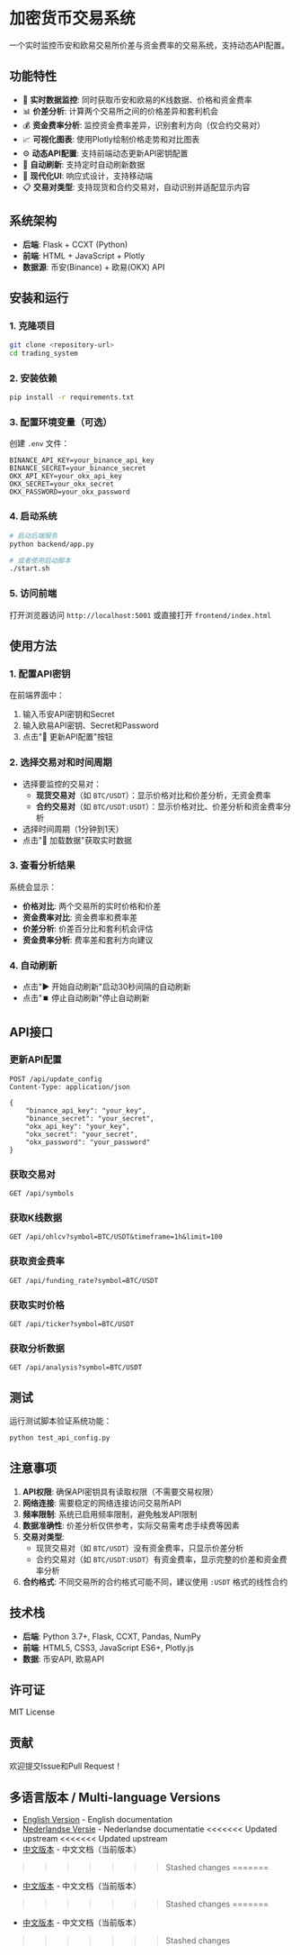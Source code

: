 
 # 加密货币交易系统

一个实时监控币安和欧易交易所价差与资金费率的交易系统，支持动态API配置。

## 功能特性

- 🔄 **实时数据监控**: 同时获取币安和欧易的K线数据、价格和资金费率
- 📊 **价差分析**: 计算两个交易所之间的价格差异和套利机会
- 💰 **资金费率分析**: 监控资金费率差异，识别套利方向（仅合约交易对）
- 📈 **可视化图表**: 使用Plotly绘制价格走势和对比图表
- ⚙️ **动态API配置**: 支持前端动态更新API密钥配置
- 🔄 **自动刷新**: 支持定时自动刷新数据
- 🎨 **现代化UI**: 响应式设计，支持移动端
- 📋 **交易对类型**: 支持现货和合约交易对，自动识别并适配显示内容

## 系统架构

- **后端**: Flask + CCXT (Python)
- **前端**: HTML + JavaScript + Plotly
- **数据源**: 币安(Binance) + 欧易(OKX) API

## 安装和运行

### 1. 克隆项目

```bash
git clone <repository-url>
cd trading_system
```

### 2. 安装依赖

```bash
pip install -r requirements.txt
```

### 3. 配置环境变量（可选）

创建 `.env` 文件：

```env
BINANCE_API_KEY=your_binance_api_key
BINANCE_SECRET=your_binance_secret
OKX_API_KEY=your_okx_api_key
OKX_SECRET=your_okx_secret
OKX_PASSWORD=your_okx_password
```

### 4. 启动系统

```bash
# 启动后端服务
python backend/app.py

# 或者使用启动脚本
./start.sh
```

### 5. 访问前端

打开浏览器访问 `http://localhost:5001` 或直接打开 `frontend/index.html`

## 使用方法

### 1. 配置API密钥

在前端界面中：

1. 输入币安API密钥和Secret
2. 输入欧易API密钥、Secret和Password
3. 点击"🔧 更新API配置"按钮

### 2. 选择交易对和时间周期

- 选择要监控的交易对：
  - **现货交易对**（如 `BTC/USDT`）：显示价格对比和价差分析，无资金费率
  - **合约交易对**（如 `BTC/USDT:USDT`）：显示价格对比、价差分析和资金费率分析
- 选择时间周期（1分钟到1天）
- 点击"🔄 加载数据"获取实时数据

### 3. 查看分析结果

系统会显示：

- **价格对比**: 两个交易所的实时价格和价差
- **资金费率对比**: 资金费率和费率差
- **价差分析**: 价差百分比和套利机会评估
- **资金费率分析**: 费率差和套利方向建议

### 4. 自动刷新

- 点击"▶️ 开始自动刷新"启动30秒间隔的自动刷新
- 点击"⏹️ 停止自动刷新"停止自动刷新

## API接口

### 更新API配置

```
POST /api/update_config
Content-Type: application/json

{
    "binance_api_key": "your_key",
    "binance_secret": "your_secret",
    "okx_api_key": "your_key",
    "okx_secret": "your_secret",
    "okx_password": "your_password"
}
```

### 获取交易对

```
GET /api/symbols
```

### 获取K线数据

```
GET /api/ohlcv?symbol=BTC/USDT&timeframe=1h&limit=100
```

### 获取资金费率

```
GET /api/funding_rate?symbol=BTC/USDT
```

### 获取实时价格

```
GET /api/ticker?symbol=BTC/USDT
```

### 获取分析数据

```
GET /api/analysis?symbol=BTC/USDT
```

## 测试

运行测试脚本验证系统功能：

```bash
python test_api_config.py
```

## 注意事项

1. **API权限**: 确保API密钥具有读取权限（不需要交易权限）
2. **网络连接**: 需要稳定的网络连接访问交易所API
3. **频率限制**: 系统已启用频率限制，避免触发API限制
4. **数据准确性**: 价差分析仅供参考，实际交易需考虑手续费等因素
5. **交易对类型**:
   - 现货交易对（如 `BTC/USDT`）没有资金费率，只显示价差分析
   - 合约交易对（如 `BTC/USDT:USDT`）有资金费率，显示完整的价差和资金费率分析
6. **合约格式**: 不同交易所的合约格式可能不同，建议使用 `:USDT` 格式的线性合约

## 技术栈

- **后端**: Python 3.7+, Flask, CCXT, Pandas, NumPy
- **前端**: HTML5, CSS3, JavaScript ES6+, Plotly.js
- **数据**: 币安API, 欧易API

## 许可证

MIT License

## 贡献

欢迎提交Issue和Pull Request！

## 多语言版本 / Multi-language Versions

- [English Version](README_EN.md) - English documentation
- [Nederlandse Versie](README_NL.md) - Nederlandse documentatie
<<<<<<< Updated upstream
<<<<<<< Updated upstream
- [中文版本](README.md) - 中文文档（当前版本） 
>>>>>>> Stashed changes
=======
- [中文版本](README.md) - 中文文档（当前版本） 
>>>>>>> Stashed changes
=======
- [中文版本](README.md) - 中文文档（当前版本） 
>>>>>>> Stashed changes
